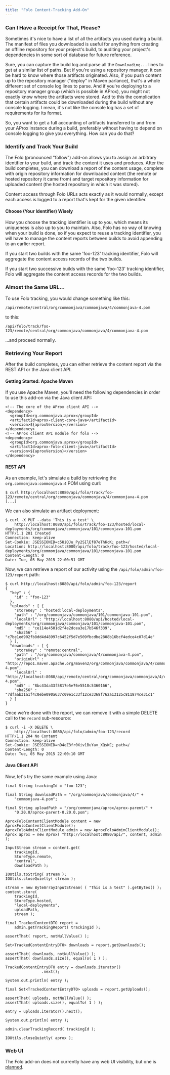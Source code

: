 ```yaml
---
title: "Folo Content-Tracking Add-On"
---
```


### Can I Have a Receipt for That, Please?

Sometimes it's nice to have a list of all the artifacts you used during a build. The manifest of files you downloaded is useful for anything from creating an offline repository for your project's build, to auditing your project's dependencies in some sort of database for future reference.

Sure, you can capture the build log and parse all the `Downloading...` lines to get at a similar list of paths. But if you're using a repository manager, it can be hard to know where those artifacts originated. Also, if you push content up to the repository manager ("deploy" in Maven parlance), that's a whole different set of console log lines to parse. And if you're deploying to a repository manager group (which is possible in AProx), you might not exactly know where the artifacts were stored. Add to this the complication that certain artifacts could be downloaded during the build without any console logging. I mean, it's not like the console log has a set of requirements for its format.

So, you want to get a full accounting of artifacts transferred to and from your AProx instance during a build, preferably without having to depend on console logging to give you everything. How can you do that?

### Identify and Track Your Build

The Folo (pronounced "follow") add-on allows you to assign an arbitrary identifier to your build, and track the content it uses and produces. After the build completes, you can download a report of the content usage, complete with origin repository information for downloaded content (the remote or hosted repository it came from) and target repository information for uploaded content (the hosted repository in which it was stored).

Content access through Folo URLs acts exactly as it would normally, except each access is logged to a report that's kept for the given identifier. 

#### Choose (Your Identifier) Wisely

How you choose the tracking identifier is up to you, which means its uniqueness is also up to you to maintain. Also, Folo has no way of knowing when your build is done, so if you expect to reuse a tracking identifier, you will have to manage the content reports between builds to avoid appending to an earlier report.

If you start two builds with the same 'foo-123' tracking identifier, Folo will aggregate the content access records of the two builds. 

If you start two successive builds with the same 'foo-123' tracking identifier, Folo will aggregate the content access records for the two builds.

### Almost the Same URL...

To use Folo tracking, you would change something like this:

    /api/remote/central/org/commonjava/commonjava/4/commonjava-4.pom

to this:

    /api/folo/track/foo-123/remote/central/org/commonjava/commonjava/4/commonjava-4.pom

...and proceed normally.

### Retrieving Your Report

After the build completes, you can either retrieve the content report via the REST API or the Java client API.

#### Getting Started: Apache Maven

If you use Apache Maven, you'll need the following dependencies in order to use this add-on via the Java client API:

    <!-- The core of the AProx client API -->
    <dependency>
      <groupId>org.commonjava.aprox</groupId>
      <artifactId>aprox-client-core-java</artifactId>
      <version>${aproxVersion}</version>
    </dependency>
    <!-- AProx client API module for folo -->
    <dependency>
      <groupId>org.commonjava.aprox</groupId>
      <artifactId>aprox-folo-client-java</artifactId>
      <version>${aproxVersion}</version>
    </dependency>

#### REST API

As an example, let's simulate a build by retrieving the `org.commonjava:commonjava:4` POM using curl:

    $ curl http://localhost:8080/api/folo/track/foo-123/remote/central/org/commonjava/commonjava/4/commonjava-4.pom
    [...]

We can also simulate an artifact deployment:

    $ curl -X PUT --data 'This is a test' \
        http://localhost:8080/api/folo/track/foo-123/hosted/local-deployments/org/commonjava/commonjava/101/commonjava-101.pom
    HTTP/1.1 201 Created
    Connection: keep-alive
    Set-Cookie: JSESSIONID=c5UiQJu_Py2SIlEf87eThKcK; path=/
    Location: http://localhost:8080/api/folo/track/foo-123/hosted/local-deployments/org/commonjava/commonjava/101/commonjava-101.pom
    Content-Length: 0
    Date: Tue, 05 May 2015 22:00:51 GMT

Now, we can retrieve a report of our activity using the `/api/folo/admin/foo-123/report` path:

    $ curl http://localhost:8080/api/folo/admin/foo-123/report
    {
      "key" : {
        "id" : "foo-123"
      },
      "uploads" : [ {
        "storeKey" : "hosted:local-deployments",
        "path" : "/org/commonjava/commonjava/101/commonjava-101.pom",
        "localUrl" : "http://localhost:8080/api/hosted/local-deployments/org/commonjava/commonjava/101/commonjava-101.pom",
        "md5" : "ce114e4501d2f4e2dcea3e17b546f339",
        "sha256" : "c7be1ed902fb8dd4d48997c6452f5d7e509fbcdbe2808b16bcf4edce4c07d14e"
      } ],
      "downloads" : [ {
        "storeKey" : "remote:central",
        "path" : "/org/commonjava/commonjava/4/commonjava-4.pom",
        "originUrl" : "http://repo1.maven.apache.org/maven2/org/commonjava/commonjava/4/commonjava-4.pom",
        "localUrl" : "http://localhost:8080/api/remote/central/org/commonjava/commonjava/4/commonjava-4.pom",
        "md5" : "8bc43da33f5817e5e76e5518c5360166",
        "sha256" : "7dfaab31a1f4c0ebe090a637c09e1c33f12ce3368f762a13125c811874ce31c1"
      } ]
    }

Once we're done with the report, we can remove it with a simple DELETE call to the `record` sub-resource:

    $ curl -i -X DELETE \
        http://localhost:8080/api/folo/admin/foo-123/record
    HTTP/1.1 204 No Content
    Connection: keep-alive
    Set-Cookie: JSESSIONID=nD4eZ3fr0Xiv1BuYav_XQsKC; path=/
    Content-Length: 0
    Date: Tue, 05 May 2015 22:00:10 GMT


#### Java Client API

Now, let's try the same example using Java:

    final String trackingId = "foo-123";
    
    final String downloadPath = "/org/commonjava/commonjava/4/" + 
        "commonjava-4.pom";

    final String uploadPath = "/org/commonjava/aprox/aprox-parent/" + 
        "0.20.0/aprox-parent-0.20.0.pom";
    
    AproxFoloContentClientModule content = new AproxFoloContentClientModule();
    AproxFoloAdminClientModule admin = new AproxFoloAdminClientModule();
    Aprox aprox = new Aprox( "http://localhost:8080/api/", content, admin );
    
    InputStream stream = content.get( 
        trackingId, 
        StoreType.remote, 
        "central", 
        downloadPath );

    IOUtils.toString( stream );
    IOUtils.closeQuietly( stream );
    
    stream = new ByteArrayInputStream( ( "This is a test" ).getBytes() );
    content.store( 
        trackingId, 
        StoreType.hosted, 
        "local-deployments", 
        uploadPath, 
        stream );
    
    final TrackedContentDTO report = 
        admin.getTrackingReport( trackingId );
    
    assertThat( report, notNullValue() );
    
    Set<TrackedContentEntryDTO> downloads = report.getDownloads();
    
    assertThat( downloads, notNullValue() );
    assertThat( downloads.size(), equalTo( 1 ) );
    
    TrackedContentEntryDTO entry = downloads.iterator()
                    .next();
    
    System.out.println( entry );
    
    final Set<TrackedContentEntryDTO> uploads = report.getUploads();
    
    assertThat( uploads, notNullValue() );
    assertThat( uploads.size(), equalTo( 1 ) );
    
    entry = uploads.iterator().next();
    
    System.out.println( entry );
    
    admin.clearTrackingRecord( trackingId );
    
    IOUtils.closeQuietly( aprox );

### Web UI

The Folo add-on does not currently have any web UI visibility, but one is [planned](https://github.com/Commonjava/aprox/issues/124).